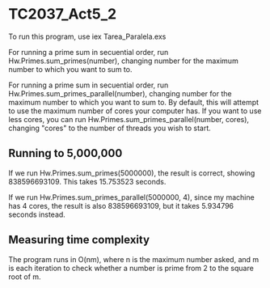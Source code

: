 # TC2037_Act5_2

To run this program, use iex Tarea_Paralela.exs

For running a prime sum in secuential order, run Hw.Primes.sum_primes(number), changing number for the maximum number to which you want to sum to.

For running a prime sum in secuential order, run Hw.Primes.sum_primes_parallel(number), changing number for the maximum number to which you want to sum to.
By default, this will attempt to use the maximum number of cores your computer has. If you want to use less cores, you can run Hw.Primes.sum_primes_parallel(number, cores), changing "cores" to the number of threads you wish to start.

## Running to 5,000,000
If we run Hw.Primes.sum_primes(5000000), the result is correct, showing 838596693109. This takes 15.753523 seconds.

If we run Hw.Primes.sum_primes_parallel(5000000, 4), since my machine has 4 cores, the result is also 838596693109, but it takes 5.934796 seconds instead.

## Measuring time complexity
The program runs in O(nm), where n is the maximum number asked, and m is each iteration to check whether a number is prime from 2 to the square root of m.
